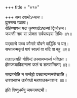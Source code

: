 +++
title = "०१०"

+++
अथ दशमोऽध्यायः।  
पुलस्त्य उवाच।  
रोहिण्याश्च यदा कृष्णपक्षेऽष्टम्यां द्विजोत्तम।  
जयन्ती नाम सा प्रोक्ता सर्वपापहरा तिथिः ॥१॥

यद्बाल्ये यच्च कौमारे यौवने वार्द्धिके च यत्।  
सप्तजन्मकृतं पापं स्वल्पं वा यदि वा बहु ॥२॥

तत्क्षालयति गोविन्दं तस्यामभ्यर्च्य भक्तितः।  
होमजप्यादिदानानां फलं च शतसम्मितम् ॥३॥

सम्प्राप्नोति न सन्देहो यच्चान्यन्मनसेच्छति।  
उपवासश्च तत्रोक्तो महापातकनाशनः ॥४॥

इति विष्णुधर्मेषु जयन्त्यष्टमी।  
